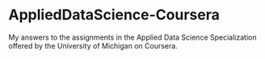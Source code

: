 # AppliedDataScience-Coursera
My answers to the assignments in the Applied Data Science Specialization offered by the University of Michigan on Coursera.
